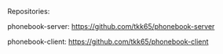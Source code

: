 Repositories:

phonebook-server:
https://github.com/tkk65/phonebook-server

phonebook-client:
https://github.com/tkk65/phonebook-client
